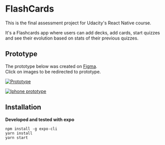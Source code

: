 # FlashCards

This is the final assessment project for Udacity's React Native course.

It's a Flashcards app where users can add decks, add cards, start quizzes and see their evolution based on stats of their previous quizzes.

## Prototype

The prototype below was created on [Figma](https://www.figma.com/).  
Click on images to be redirected to prototype.

[![Prototype](https://i.imgur.com/KKuDwJr.png)](https://www.figma.com/file/jXVigUvY4yggAbLN53IXcW/FlashCards-V2?node-id=0%3A1)

[![Iphone prototype](http://i.imgur.com/ytS5rds.png)](https://www.figma.com/proto/jXVigUvY4yggAbLN53IXcW/FlashCards-V2?node-id=0%3A1&scaling=scale-down)

## Installation

**Developed and tested with expo**

```
npm install -g expo-cli
yarn install
yarn start
```
